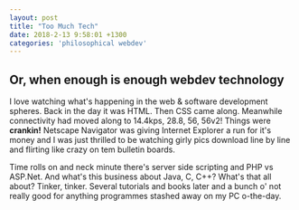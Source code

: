 ```yaml
---
layout: post
title: "Too Much Tech"
date: 2018-2-13 9:58:01 +1300
categories: 'philosophical webdev'
---
```


## Or, when enough is enough webdev technology

I love watching what's happening in the web & software development spheres.  Back in the day it was HTML.  Then CSS came along.  Meanwhile connectivity had moved along to 14.4kps, 28.8, 56, 56v2!  Things were **crankin!**  Netscape Navigator was giving Internet Explorer a run for it's money and I was just thrilled to be watching girly pics download line by line and flirting like crazy on tem bulletin boards.

Time rolls on and neck minute there's server side scripting and PHP vs ASP.Net.  And what's this business about Java, C, C++?  What's that all about?  Tinker, tinker.  Several tutorials and books later and a bunch o' not really good for anything programmes stashed away on my PC o-the-day.